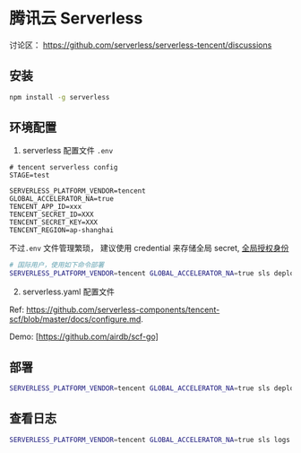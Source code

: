 # 腾讯云 Serverless

讨论区： https://github.com/serverless/serverless-tencent/discussions


## 安装

```bash
npm install -g serverless
```

## 环境配置

1. serverless 配置文件 `.env`
```
# tencent serverless config
STAGE=test

SERVERLESS_PLATFORM_VENDOR=tencent
GLOBAL_ACCELERATOR_NA=true
TENCENT_APP_ID=xxx
TENCENT_SECRET_ID=XXX
TENCENT_SECRET_KEY=XXX
TENCENT_REGION=ap-shanghai
```

不过`.env` 文件管理繁琐， 建议使用 credential 来存储全局 secret, [全局授权身份](https://github.com/serverless/serverless-tencent/discussions/4#discussioncomment-638680)

```bash
# 国际用户，使用如下命令部署
SERVERLESS_PLATFORM_VENDOR=tencent GLOBAL_ACCELERATOR_NA=true sls deploy --stage test
```


2. serverless.yaml 配置文件

Ref: https://github.com/serverless-components/tencent-scf/blob/master/docs/configure.md.

Demo: [https://github.com/airdb/scf-go]

## 部署

```bash
SERVERLESS_PLATFORM_VENDOR=tencent GLOBAL_ACCELERATOR_NA=true sls deploy --stage test
```

## 查看日志

```bash
SERVERLESS_PLATFORM_VENDOR=tencent GLOBAL_ACCELERATOR_NA=true sls logs --tail --stage test
```
